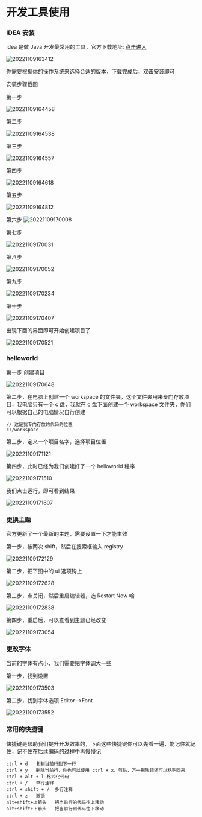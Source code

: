 # 开发工具使用

### IDEA 安装

idea 是做 Java 开发最常用的工具，官方下载地址: [点击进入](https://www.jetbrains.com/idea/download/#section=windows)

![20221109163412](https://nodeing-com-1252923609.cos.ap-chengdu.myqcloud.com//document20221109163412.png)

你需要根据你的操作系统来选择合适的版本，下载完成后，双击安装即可

安装步骤截图

第一步

![20221109164458](https://nodeing-com-1252923609.cos.ap-chengdu.myqcloud.com//document20221109164458.png)

第二步

![20221109164538](https://nodeing-com-1252923609.cos.ap-chengdu.myqcloud.com//document20221109164538.png)

第三步

![20221109164557](https://nodeing-com-1252923609.cos.ap-chengdu.myqcloud.com//document20221109164557.png)

第四步

![20221109164618](https://nodeing-com-1252923609.cos.ap-chengdu.myqcloud.com//document20221109164618.png)

第五步

![20221109164812](https://nodeing-com-1252923609.cos.ap-chengdu.myqcloud.com//document20221109164812.png)

第六步
![20221109170008](https://nodeing-com-1252923609.cos.ap-chengdu.myqcloud.com//document20221109170008.png)

第七步

![20221109170031](https://nodeing-com-1252923609.cos.ap-chengdu.myqcloud.com//document20221109170031.png)

第八步

![20221109170052](https://nodeing-com-1252923609.cos.ap-chengdu.myqcloud.com//document20221109170052.png)

第九步

![20221109170234](https://nodeing-com-1252923609.cos.ap-chengdu.myqcloud.com//document20221109170234.png)

第十步

![20221109170407](https://nodeing-com-1252923609.cos.ap-chengdu.myqcloud.com//document20221109170407.png)

出现下面的界面即可开始创建项目了

![20221109170521](https://nodeing-com-1252923609.cos.ap-chengdu.myqcloud.com//document20221109170521.png)

### helloworld

第一步 创建项目

![20221109170648](https://nodeing-com-1252923609.cos.ap-chengdu.myqcloud.com//document20221109170648.png)

第二步，在电脑上创建一个 workspace 的文件夹，这个文件夹用来专门存放项目，我电脑只有一个 c 盘，我就在 c 盘下面创建一个 workspace 文件夹，你们可以根据自己的电脑情况自行创建

```
// 这是我专门存放的代码的位置
c:/workspace
```

第三步，定义一个项目名字，选择项目位置

![20221109171121](https://nodeing-com-1252923609.cos.ap-chengdu.myqcloud.com//document20221109171121.png)

第四步，此时已经为我们创建好了一个 helloworld 程序

![20221109171510](https://nodeing-com-1252923609.cos.ap-chengdu.myqcloud.com//document20221109171510.png)

我们点击运行，即可看到结果

![20221109171607](https://nodeing-com-1252923609.cos.ap-chengdu.myqcloud.com//document20221109171607.png)

### 更换主题

官方更新了一个最新的主题，需要设置一下才能生效

第一步，按两次 shift，然后在搜索框输入 registry

![20221109172129](https://nodeing-com-1252923609.cos.ap-chengdu.myqcloud.com//document20221109172129.png)

第二步，把下图中的 ui 选项钩上

![20221109172628](https://nodeing-com-1252923609.cos.ap-chengdu.myqcloud.com//document20221109172628.png)

第三步，点关闭，然后重启编辑器，选 Restart Now 哈

![20221109172838](https://nodeing-com-1252923609.cos.ap-chengdu.myqcloud.com//document20221109172838.png)

第四步，重启后，可以查看到主题已经改变

![20221109173054](https://nodeing-com-1252923609.cos.ap-chengdu.myqcloud.com//document20221109173054.png)

### 更改字体

当前的字体有点小，我们需要把字体调大一些

第一步，找到设置

![20221109173503](https://nodeing-com-1252923609.cos.ap-chengdu.myqcloud.com//document20221109173503.png)

第二步，找到字体选项 Editor-->Font

![20221109173552](https://nodeing-com-1252923609.cos.ap-chengdu.myqcloud.com//document20221109173552.png)

### 常用的快捷键

快捷键是帮助我们提升开发效率的，下面这些快捷键你可以先看一遍，能记住就记住，记不住在后续编码的过程中再慢慢记

```
ctrl + d   复制当前行到下一行
ctrl + y   删除当前行，你也可以使用 ctrl + x，剪贴，万一删除错还可以粘贴回来
ctrl + alt + l 格式化代码
ctrl + /   单行注释
ctrl + shift + /  多行注释
ctrl + z   撤销
alt+shift+上箭头   把当前行的代码往上移动
alt+shift+下箭头   把当前行到代码往下移动
```
